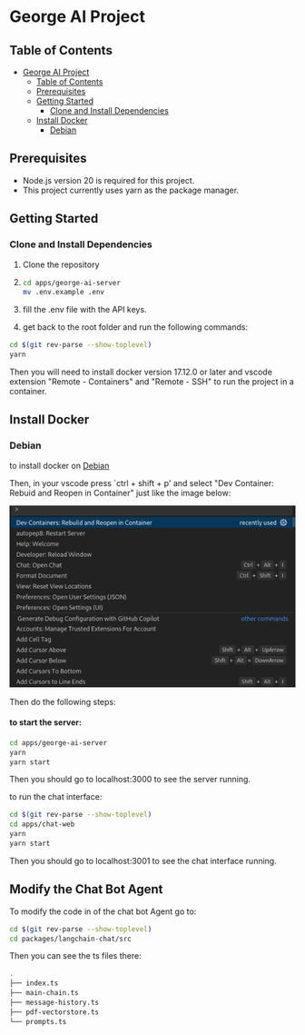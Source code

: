 # George AI Project

## Table of Contents

- [George AI Project](#george-ai-project)
  - [Table of Contents](#table-of-contents)
  - [Prerequisites](#prerequisites)
  - [Getting Started](#getting-started)
    - [Clone and Install Dependencies](#clone-and-install-dependencies)
  - [Install Docker](#install-docker)
    - [Debian](#debian)

## Prerequisites

- Node.js version 20 is required for this project.
- This project currently uses yarn as the package manager.

## Getting Started

### Clone and Install Dependencies

1. Clone the repository
2. ```bash
   cd apps/george-ai-server
   mv .env.example .env
   ```

3. fill the .env file with the API keys.
4. get back to the root folder and run the following commands:

```bash
cd $(git rev-parse --show-toplevel)
yarn
```

Then you will need to install docker version 17.12.0 or later and vscode extension "Remote - Containers" and "Remote - SSH" to run the project in a container.

## Install Docker

### Debian

to install docker on [Debian](https://docs.docker.com/desktop/setup/install/linux/debian/)

Then, in your vscode press `ctrl + shift + p' and select "Dev Container: Rebuid and Reopen in Container" just like the image below:

![alt text](<Screenshot from 2024-12-01 16-57-47.png>)

Then do the following steps:

#### to start the server:

```bash
cd apps/george-ai-server
yarn
yarn start
```

Then you should go to localhost:3000 to see the server running.

to run the chat interface:

```bash
cd $(git rev-parse --show-toplevel)
cd apps/chat-web
yarn
yarn start
```

Then you should go to localhost:3001 to see the chat interface running.

## Modify the Chat Bot Agent

To modify the code in of the chat bot Agent go to:

```bash
cd $(git rev-parse --show-toplevel)
cd packages/langchain-chat/src
```

Then you can see the ts files there:

```bash
.
├── index.ts
├── main-chain.ts
├── message-history.ts
├── pdf-vectorstore.ts
└── prompts.ts
```
